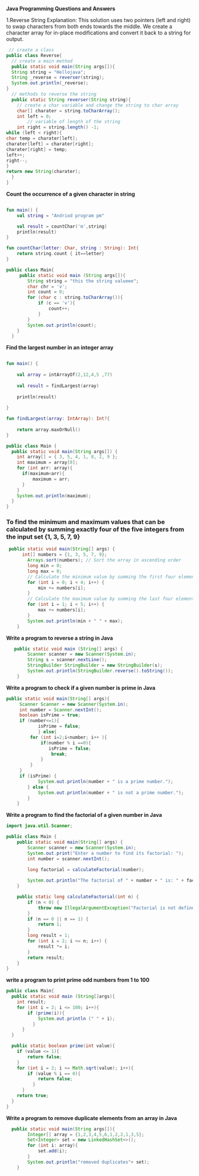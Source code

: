 **Java Programming Questions and Answers**

1.Reverse String
Explanation: This solution uses two pointers (left and right) to swap characters from both ends towards the middle. We create a character array for in-place modifications and convert it back to a string for output.
```java
 // create a class
public class Reverse{
  // create a main method
  public static void main(String args[]){
  String string = "Hellojava";
  String _reverse = reverser(string);
  System.out.println(_reverse);
}
  // methods to reverse the string
  public static String reverser(String string){
	// create a char variable and change the string to char array
	char[] charater = string.toCharArray();
	int left = 0;
        // variable of length of the string
	int right = string.length() -1;
while (left < right){
char temp = charater[left];
charater[left] = charater[right];
charater[right] = temp;
left++;
right--;
}
return new String(charater);
  }
}
```
**Count the occurrence of a given character in string**
``` kotlin

fun main() {
    val string = "Andriod program pm"

    val result = countChar('m',string)
    println(result)
}

fun countChar(letter: Char, string : String): Int{
    return string.count { it==letter}
}
```


```java
public class Main{
	 public static void main (String args[]){
        String string = "this the string valueee";
        char chr = 'v';
        int count = 0;
        for (char c : string.toCharArray()){
            if (c == 'v'){
                count++;
            } 
        }
        System.out.println(count);
    }
  }
```
**Find the largest number in an integer array**
```kotlin

fun main() {
 
    val array = intArrayOf(2,12,4,5 ,77)
    
    val result = findLargest(array)
    
    println(result)
    
}

fun findLargest(array: IntArray): Int?{
    
    return array.maxOrNull()
}
```

```java
public class Main {
  public static void main(String args[]) {
    int array[] = { 3, 5, 4, 1, 8, 2, 9 };
    int maximum = array[0];
    for (int arr: array){
      if(maximum<arr){
          maximum = arr;
      }
    }
    System.out.println(maximum);
  }
}
```
### To find the minimum and maximum values that can be calculated by summing exactly four of the five integers from the input set {1, 3, 5, 7, 9}
```java
 public static void main(String[] args) {
      int[] numbers = {1, 3, 5, 7, 9};
        Arrays.sort(numbers); // Sort the array in ascending order
        long min = 0;
        long max = 0;
        // Calculate the minimum value by summing the first four elements
        for (int i = 0; i < 4; i++) {
            min += numbers[i];
        }
        // Calculate the maximum value by summing the last four elements
        for (int i = 1; i < 5; i++) {
            max += numbers[i];
        }
        System.out.println(min + " " + max);
    }
```
**Write a program to reverse a string in Java**
```java
   public static void main (String[] args) {
        Scanner scanner = new Scanner(System.in);
        String s = scanner.nextLine();
        StringBuilder StringBuilder = new StringBuilder(s);
        System.out.println(StringBuilder.reverse().toString());
    }
```
**Write a program to check if a given number is prime in Java**
```java
public static void main(String[] args){
     Scanner Scanner = new Scanner(System.in);
     int number = Scanner.nextInt();
     boolean isPrime = true;
     if (number<=1){
            isPrime = false;
            } else{
         for (int i=2;i<number; i++ ){
             if(number % i ==0){
                isPrime = false;
                 break;
             }
         } 
     }
     if (isPrime) {
            System.out.println(number + " is a prime number.");
        } else {
            System.out.println(number + " is not a prime number.");
        }
    }
```
**Write a program to find the factorial of a given number in Java**
``` java
import java.util.Scanner;

public class Main {
    public static void main(String[] args) {
        Scanner scanner = new Scanner(System.in);
        System.out.print("Enter a number to find its factorial: ");
        int number = scanner.nextInt();

        long factorial = calculateFactorial(number);
        
        System.out.println("The factorial of " + number + " is: " + factorial);
    }

    public static long calculateFactorial(int n) {
        if (n < 0) {
            throw new IllegalArgumentException("Factorial is not defined for negative numbers.");
        }
        if (n == 0 || n == 1) {
            return 1;
        }
        long result = 1;
        for (int i = 2; i <= n; i++) {
            result *= i;
        }
        return result;
    }
}
```
**write a program to print prime odd numbers from 1 to 100**
```java
public class Main{
  public static void main (String[]args){
	int result;
	for (int i = 2; i <= 100; i++){
		if (prime(i)){
			System.out.println (" " + i);
		  }
	  }
  }

  public static boolean prime(int value){
	if (value <= 1){
		return false;
	}
	for (int i = 2; i <= Math.sqrt(value); i++){
		if (value % i == 0){
			return false;
		  }
	  }
	return true;
  }
}
```
**Write a program to remove duplicate elements from an array in Java**
```java
  public static void main(String args[]){
        Integer[] array = {1,2,3,4,5,6,1,2,2,1,3,5};
        Set<Integer> set = new LinkedHashSet<>();
        for (int i: array){
            set.add(i);
        } 
        System.out.println("removed duplicates"+ set);
    }
```
